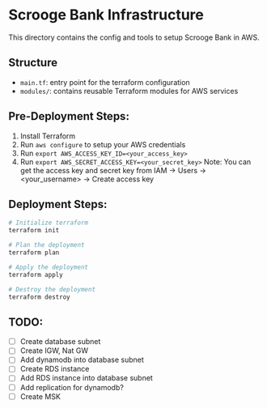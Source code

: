 # Scrooge Bank Infrastructure
This directory contains the config and tools to setup Scrooge Bank in AWS.

## Structure
- `main.tf`: entry point for the terraform configuration
- `modules/`: contains reusable Terraform modules for AWS services 

## Pre-Deployment Steps:
1. Install Terraform
2. Run `aws configure` to setup your AWS credentials 
3. Run `export AWS_ACCESS_KEY_ID=<your_access_key>`
4. Run `export AWS_SECRET_ACCESS_KEY=<your_secret_key>`
Note: You can get the access key and secret key from IAM -> Users -> <your_username> -> Create access key

## Deployment Steps:
```sh
# Initialize terraform
terraform init
```
```sh
# Plan the deployment
terraform plan
```
```sh
# Apply the deployment
terraform apply
```
```sh
# Destroy the deployment
terraform destroy
```


## TODO:
- [ ] Create database subnet
- [ ] Create IGW, Nat GW
- [ ] Add dynamodb into database subnet
- [ ] Create RDS instance
- [ ] Add RDS instance into database subnet
- [ ] Add replication for dynamodb?
- [ ] Create MSK
